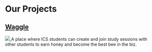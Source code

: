 # Our Projects

## [Waggle](https://thehivemanoa.github.io/waggle/)
<a href="https://thehivemanoa.github.io/waggle/"> ![](images/adminmockup.PNG) </a>
A place where ICS students can create and join study sessions with other students to earn honey and become the best bee in the biz.
